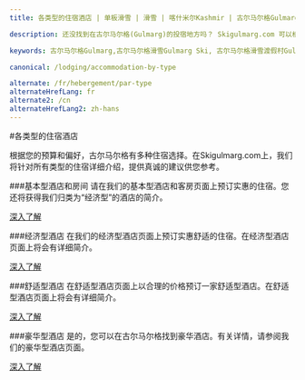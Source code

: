 ```yaml
---
title: 各类型的住宿酒店 | 单板滑雪 | 滑雪 | 喀什米尔Kashmir | 古尔马尔格Gulmarg | 印度India | Skigulmarg.com

description: 还没找到在古尔马尔格(Gulmarg)的投宿地方吗？ Skigulmarg.com 可以根据您的预算及偏好，提供住宿类型和推荐酒店的相关资讯供您参考。

keywords: 古尔马尔格Gulmarg,古尔马尔格滑雪Gulmarg Ski, 古尔马尔格滑雪渡假村Gulmarg Ski Resort, 喀什米尔滑雪Skiing in the Himalayas, 印度滑雪Skiing in India, 喜马拉雅Himalaya, 喀什米尔Kashmir, Skigulmarg.com

canonical: /lodging/accommodation-by-type

alternate: /fr/hebergement/par-type
alternateHrefLang: fr
alternate2: /cn
alternateHrefLang2: zh-hans
---
```


#各类型的住宿酒店

根据您的预算和偏好，古尔马尔格有多种住宿选择。在Skigulmarg.com上，我们将针对所有类型的住宿详细介绍，提供真诚的建议供您参考。

###基本型酒店和房间
请在我们的基本型酒店和客房页面上预订实惠的住宿。您还将获得我们归类为“经济型”的酒店的简介。

[深入了解<i class="fa fa-chevron-right" aria-hidden="true"></i>](basic-hotels-and-rooms?classes=more-info)

###经济型酒店
在我们的经济型酒店页面上预订实惠舒适的住宿。在经济型酒店页面上将会有详细简介。

[深入了解<i class="fa fa-chevron-right" aria-hidden="true"></i>](economic-hotels?classes=more-info)

###舒适型酒店
在舒适型酒店页面上以合理的价格预订一家舒适型酒店。在舒适型酒店页面上将会有详细简介。

[深入了解<i class="fa fa-chevron-right" aria-hidden="true"></i>](comfort-hotels?classes=more-info)

###豪华型酒店
是的，您可以在古尔马尔格找到豪华酒店。有关详情，请参阅我们的豪华型酒店页面。

[深入了解<i class="fa fa-chevron-right" aria-hidden="true"></i>](deluxe-hotels?classes=more-info)

